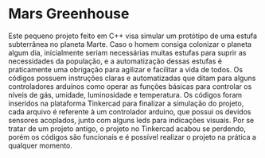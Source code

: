 # Mars Greenhouse

Este pequeno projeto feito em C++ visa simular um protótipo de uma estufa subterrânea no planeta Marte.
Caso o homem consiga colonizar o planeta algum dia, inicialmente seriam necessárias muitas estufas para suprir as necessidades da população, e a automatização dessas estufas é praticamente uma obrigação para agilizar e facilitar a vida de todos.
Os códigos possuem instruções claras e automatizadas que ditam para alguns controladores arduínos como operar as funções básicas para controlar os níveis de gás, umidade, luminosidade e temperatura.
Os códigos foram inseridos na plataforma Tinkercad para finalizar a simulação do projeto, cada arquivo é referente à um controlador arduino, que possui os devidos sensores acoplados, junto com alguns leds para indicações visuais.
Por se tratar de um projeto antigo, o projeto no Tinkercad acabou se perdendo, porém os códigos são funcionais e é possível realizar o projeto na prática a qualquer momento.